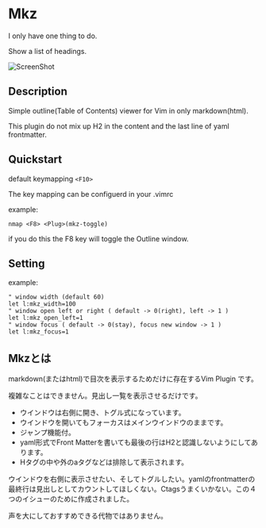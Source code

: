 # Mkz

I only have one thing to do.

Show a list of headings.

![ScreenShot](https://i.imgur.com/Tvrpbs2.png)

## Description

Simple outline(Table of Contents) viewer for Vim in only markdown(html).

This plugin do not mix up H2 in the content and the last line of yaml frontmatter.

## Quickstart

default keymapping `<F10>`

The key mapping can be configuerd in your .vimrc

example:
```vim
nmap <F8> <Plug>(mkz-toggle)
```
if you do this the F8 key will toggle the Outline window.

## Setting

example:
```vim
" window width (default 60)
let l:mkz_width=100
" window open left or right ( default -> 0(right), left -> 1 ) 
let l:mkz_open_left=1
" window focus ( default -> 0(stay), focus new window -> 1 )
let l:mkz_focus=1
```


## Mkzとは

markdown(またはhtml)で目次を表示するためだけに存在するVim Plugin です。

複雑なことはできません。見出し一覧を表示させるだけです。

- ウインドウは右側に開き、トグル式になっています。
- ウインドウを開いてもフォーカスはメインウインドウのままです。
- ジャンプ機能付。
- yaml形式でFront Matterを書いても最後の行はH2と認識しないようにしてあります。
- Hタグの中や外のaタグなどは排除して表示されます。

ウインドウを右側に表示させたい、そしてトグルしたい。yamlのfrontmatterの最終行は見出しとしてカウントしてほしくない。Ctagsうまくいかない。この４つのイシューのために作成されました。

声を大にしておすすめできる代物ではありません。
